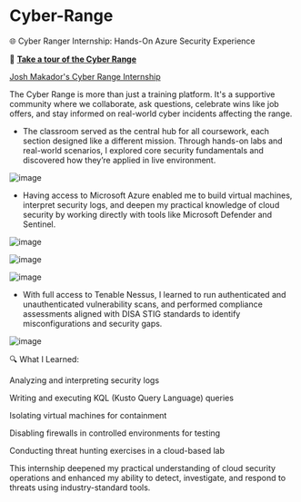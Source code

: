 # Cyber-Range

🌐 Cyber Ranger Internship: Hands-On Azure Security Experience


🎥 **[Take a tour of the Cyber Range](https://youtu.be/CnJDGqXP4b0)**

 [Josh Makador's Cyber Range Internship](https://www.linkedin.com/in/joshmadakor/)  


The Cyber Range is more than just a training platform. It's a supportive community where we collaborate, ask questions, celebrate wins like job offers, and stay informed on real-world cyber incidents affecting the range.

- The classroom served as the central hub for all coursework, each section designed like a different mission. Through hands-on labs and real-world scenarios, I explored core security fundamentals and discovered how they’re applied in live environment.

![image](https://github.com/user-attachments/assets/9d7e7ebd-150a-40b4-b9d7-a573ba6a63ac)


- Having access to Microsoft Azure enabled me to build virtual machines, interpret security logs, and deepen my practical knowledge of cloud security by working directly with tools like Microsoft Defender and Sentinel.

![image](https://github.com/user-attachments/assets/75aea599-f7c1-4bfb-b2c9-b913ea6b23df)

![image](https://github.com/user-attachments/assets/56c579e0-c1ae-48a3-b124-f773103c22d2)

![image](https://github.com/user-attachments/assets/0dc343c0-0e25-40fb-a658-69e99bb160d2)

- With full access to Tenable Nessus, I learned to run authenticated and unauthenticated vulnerability scans, and performed compliance assessments aligned with DISA STIG standards to identify misconfigurations and security gaps.

![image](https://github.com/user-attachments/assets/5334b22e-aab1-4e0e-92fd-be1d2d4c60f8)



🔍 What I Learned:

Analyzing and interpreting security logs

Writing and executing KQL (Kusto Query Language) queries

Isolating virtual machines for containment

Disabling firewalls in controlled environments for testing

Conducting threat hunting exercises in a cloud-based lab

This internship deepened my practical understanding of cloud security operations and enhanced my ability to detect, investigate, and respond to threats using industry-standard tools.

